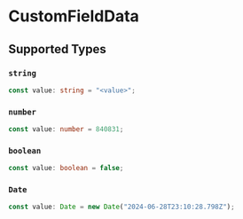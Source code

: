 # CustomFieldData


## Supported Types

### `string`

```typescript
const value: string = "<value>";
```

### `number`

```typescript
const value: number = 840831;
```

### `boolean`

```typescript
const value: boolean = false;
```

### `Date`

```typescript
const value: Date = new Date("2024-06-28T23:10:28.798Z");
```

